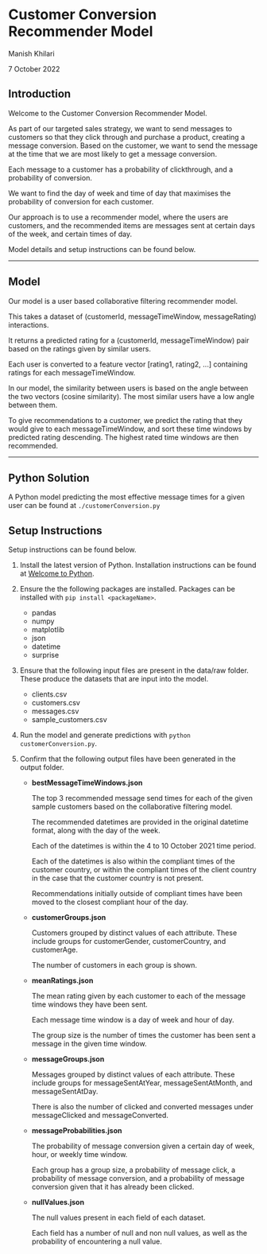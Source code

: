 # Customer Conversion Recommender Model 

Manish Khilari 

7 October 2022 

## Introduction 

Welcome to the Customer Conversion Recommender Model. 

As part of our targeted sales strategy, we want to send messages to customers so that they click through and purchase a product, creating a message conversion. Based on the customer, we want to send the message at the time that we are most likely to get a message conversion. 

Each message to a customer has a probability of clickthrough, and a probability of conversion. 

We want to find the day of week and time of day that maximises the probability of conversion for each customer. 

Our approach is to use a recommender model, where the users are customers, and the recommended items are messages sent at certain days of the week, and certain times of day. 

Model details and setup instructions can be found below. 

--- 

## Model 

Our model is a user based collaborative filtering recommender model. 

This takes a dataset of (customerId, messageTimeWindow, messageRating) interactions. 

It returns a predicted rating for a (customerId, messageTimeWindow) pair based on the ratings given by similar users. 

Each user is converted to a feature vector [rating1, rating2, ...] containing ratings for each messageTimeWindow. 

In our model, the similarity between users is based on the angle between the two vectors (cosine similarity). The most similar users have a low angle between them. 

To give recommendations to a customer, we predict the rating that they would give to each messageTimeWindow, and sort these time windows by predicted rating descending. The highest rated time windows are then recommended. 

--- 

## Python Solution 

A Python model predicting the most effective message times for a given user can be found at `./customerConversion.py`

## Setup Instructions 

Setup instructions can be found below. 

1. Install the latest version of Python. Installation instructions can be found at [Welcome to Python](https://www.python.org/). 

2. Ensure the the following packages are installed. Packages can be installed with `pip install <packageName>`. 

    * pandas 
    * numpy 
    * matplotlib 
    * json 
    * datetime 
    * surprise 

3. Ensure that the following input files are present in the data/raw folder. These produce the datasets that are input into the model. 

    * clients.csv 
    * customers.csv 
    * messages.csv 
    * sample_customers.csv 

3. Run the model and generate predictions with `python customerConversion.py`. 

4. Confirm that the following output files have been generated in the output folder. 

    * **bestMessageTimeWindows.json**

        The top 3 recommended message send times for each of the given sample customers based on the collaborative filtering model. 

        The recommended datetimes are provided in the original datetime format, along with the day of the week. 

        Each of the datetimes is within the 4 to 10 October 2021 time period. 

        Each of the datetimes is also within the compliant times of the customer country, or within the compliant times of the client country in the case that the customer country is not present. 

        Recommendations initially outside of compliant times have been moved to the closest compliant hour of the day. 
    
    * **customerGroups.json**

        Customers grouped by distinct values of each attribute. These include groups for customerGender, customerCountry, and customerAge. 

        The number of customers in each group is shown. 
    
    * **meanRatings.json**

        The mean rating given by each customer to each of the message time windows they have been sent. 

        Each message time window is a day of week and hour of day. 

        The group size is the number of times the customer has been sent a message in the given time window. 
    
    * **messageGroups.json**

        Messages grouped by distinct values of each attribute. These include groups for messageSentAtYear, messageSentAtMonth, and messageSentAtDay. 

        There is also the number of clicked and converted messages under messageClicked and messageConverted. 
    
    * **messageProbabilities.json**

        The probability of message conversion given a certain day of week, hour, or weekly time window. 

        Each group has a group size, a probability of message click, a probability of message conversion, and a probability of message conversion given that it has already been clicked. 

    * **nullValues.json**

        The null values present in each field of each dataset. 

        Each field has a number of null and non null values, as well as the probability of encountering a null value. 
    
